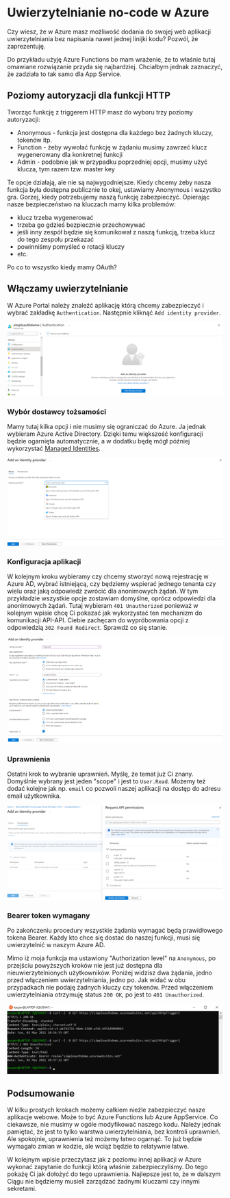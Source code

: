 # Uwierzytelnianie no-code w Azure

Czy wiesz, że w Azure masz możliwość dodania do swojej web aplikacji uwierzytelniania bez napisania nawet jednej linijki kodu? Pozwól, że zaprezentuję.

Do przykładu użyję Azure Functions bo mam wrażenie, że to właśnie tutaj omawiane rozwiązanie przyda się najbardziej. Chciałbym jednak zaznaczyć, że zadziała to tak samo dla App Service.

## Poziomy autoryzacji dla funkcji HTTP

Tworząc funkcję z triggerem HTTP masz do wyboru trzy poziomy autoryzacji:
- Anonymous - funkcja jest dostępna dla każdego bez żadnych kluczy, tokenów itp.
- Function - żeby wywołać funkcję w żądaniu musimy zawrzeć klucz wygenerowany dla konkretnej funkcji
- Admin - podobnie jak w przypadku poprzedniej opcji, musimy użyć klucza, tym razem tzw. master key

Te opcje działają, ale nie są najwygodniejsze. Kiedy chcemy żeby nasza funkcja była dostępna publicznie to okej, ustawiamy Anonymous i wszystko gra. Gorzej, kiedy potrzebujemy naszą funkcję zabezpieczyć. Opierając nasze bezpieczeństwo na kluczach mamy kilka problemów:
- klucz trzeba wygenerować
- trzeba go gdzieś bezpiecznie przechowywać
- jeśli inny zespół będzie się komunikował z naszą funkcją, trzeba klucz do tego zespołu przekazać
- powinniśmy pomyśleć o rotacji kluczy
- etc.

Po co to wszystko kiedy mamy OAuth?

## Włączamy uwierzytelnianie

W Azure Portal należy znaleźć aplikację którą chcemy zabezpieczyć i wybrać zakładkę `Authentication`. Następnie kliknąć `Add identity provider`.

[![krok_1](/images/uwierzytelnianie-no-code/1.png)](/images/uwierzytelnianie-no-code/1.png)

### Wybór dostawcy tożsamości

Mamy tutaj kilka opcji i nie musimy się ograniczać do Azure. Ja jednak wybieram Azure Active Directory. Dzięki temu większość konfiguracji będzie ogarnięta automatycznie, a w dodatku będę mógł później wykorzystać [Managed Identities](https://docs.microsoft.com/en-us/azure/active-directory/managed-identities-azure-resources/overview). 

[![krok_2](/images/uwierzytelnianie-no-code/2.png)](/images/uwierzytelnianie-no-code/2.png)

### Konfiguracja aplikacji

W kolejnym kroku wybieramy czy chcemy stworzyć nową rejestrację w Azure AD, wybrać istniejącą, czy będziemy wspierać jednego tenanta czy wielu oraz jaką odpowiedź zwrócić dla anonimowych żądań. W tym przykładzie wszystkie opcje zostawiam domyślne, oprócz odpowiedzi dla anonimowych żądań. Tutaj wybieram `401 Unauthorized` ponieważ w kolejnym wpisie chcę Ci pokazać jak wykorzystać ten mechanizm do komunikacji API-API. Ciebie zachęcam do wypróbowania opcji z odpowiedzią `302 Found Redirect`. Sprawdź co się stanie.

[![krok_3](/images/uwierzytelnianie-no-code/3.png)](/images/uwierzytelnianie-no-code/3.png)

### Uprawnienia

Ostatni krok to wybranie uprawnień. Myślę, że temat już Ci znany. Domyślnie wybrany jest jeden "scope" i jest to `User.Read`. Możemy też dodać kolejne jak np. `email` co pozwoli naszej aplikacji na dostęp do adresu email użytkownika.

[![krok_4](/images/uwierzytelnianie-no-code/4.png)](/images/uwierzytelnianie-no-code/4.png)

### Bearer token wymagany

Po zakończeniu procedury wszystkie żądania wymagać będą prawidłowego tokena Bearer. Każdy kto chce się dostać do naszej funkcji, musi się uwierzytelnić w naszym Azure AD.

Mimo iż moja funkcja ma ustawiony "Authorization level" na `Anonymous`, po przejściu powyższych kroków nie jest już dostępna dla nieuwierzytelnionych użytkowników. Poniżej widzisz dwa żądania, jedno przed włączeniem uwierzytelniania, jedno po. Jak widać w obu przypadkach nie podaję żadnych kluczy czy tokenów. Przed włączeniem uwierzytelniania otrzymuję status `200 OK`, po jest to `401 Unauthorized`.

[![krok_5](/images/uwierzytelnianie-no-code/5.png)](/images/uwierzytelnianie-no-code/5.png)

## Podsumowanie

W kilku prostych krokach możemy całkiem nieźle zabezpieczyć nasze aplikacje webowe. Może to być Azure Functions lub Azure AppService. Co ciekawsze, nie musimy w ogóle modyfikować naszego kodu. Należy jednak pamiętać, że jest to tylko warstwa uwierzytelniania, bez kontroli uprawnień. Ale spokojnie, uprawnienia też możemy łatwo ogarnąć. To już będzie wymagało zmian w kodzie, ale wciąż będzie to relatywnie łatwe.

W kolejnym wpisie przeczytasz jak z poziomu innej aplikacji w Azure wykonać zapytanie do funkcji którą właśnie zabezpieczyliśmy. Do tego pokażę Ci jak dołożyć do tego uprawnienia. Najlepsze jest to, że w dalszym Ciągu nie będziemy musieli zarządzać żadnymi kluczami czy innymi sekretami.